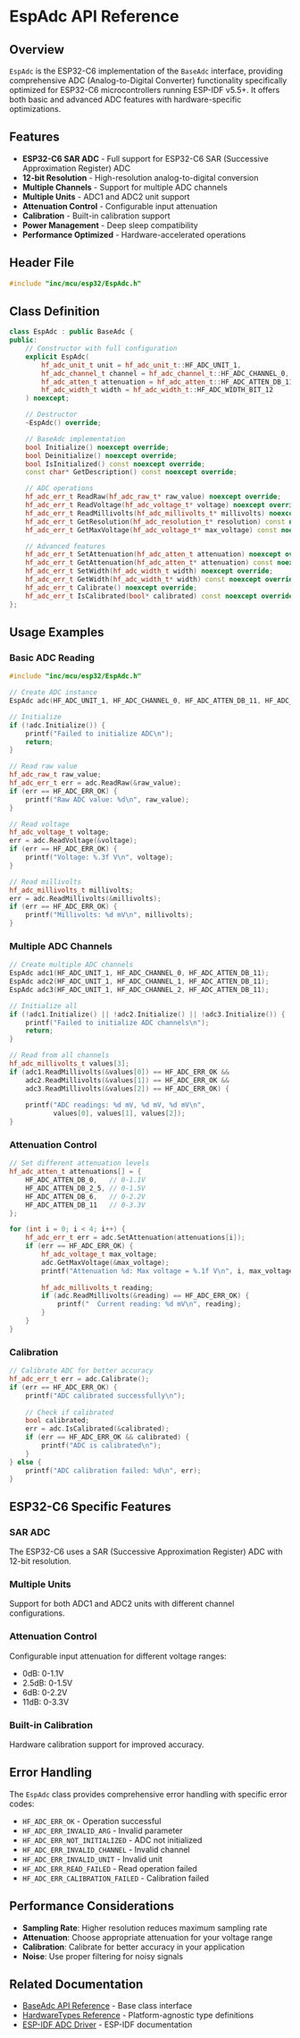 # EspAdc API Reference

## Overview

`EspAdc` is the ESP32-C6 implementation of the `BaseAdc` interface, providing comprehensive ADC (Analog-to-Digital Converter) functionality specifically optimized for ESP32-C6 microcontrollers running ESP-IDF v5.5+. It offers both basic and advanced ADC features with hardware-specific optimizations.

## Features

- **ESP32-C6 SAR ADC** - Full support for ESP32-C6 SAR (Successive Approximation Register) ADC
- **12-bit Resolution** - High-resolution analog-to-digital conversion
- **Multiple Channels** - Support for multiple ADC channels
- **Multiple Units** - ADC1 and ADC2 unit support
- **Attenuation Control** - Configurable input attenuation
- **Calibration** - Built-in calibration support
- **Power Management** - Deep sleep compatibility
- **Performance Optimized** - Hardware-accelerated operations

## Header File

```cpp
#include "inc/mcu/esp32/EspAdc.h"
```

## Class Definition

```cpp
class EspAdc : public BaseAdc {
public:
    // Constructor with full configuration
    explicit EspAdc(
        hf_adc_unit_t unit = hf_adc_unit_t::HF_ADC_UNIT_1,
        hf_adc_channel_t channel = hf_adc_channel_t::HF_ADC_CHANNEL_0,
        hf_adc_atten_t attenuation = hf_adc_atten_t::HF_ADC_ATTEN_DB_11,
        hf_adc_width_t width = hf_adc_width_t::HF_ADC_WIDTH_BIT_12
    ) noexcept;

    // Destructor
    ~EspAdc() override;

    // BaseAdc implementation
    bool Initialize() noexcept override;
    bool Deinitialize() noexcept override;
    bool IsInitialized() const noexcept override;
    const char* GetDescription() const noexcept override;

    // ADC operations
    hf_adc_err_t ReadRaw(hf_adc_raw_t* raw_value) noexcept override;
    hf_adc_err_t ReadVoltage(hf_adc_voltage_t* voltage) noexcept override;
    hf_adc_err_t ReadMillivolts(hf_adc_millivolts_t* millivolts) noexcept override;
    hf_adc_err_t GetResolution(hf_adc_resolution_t* resolution) const noexcept override;
    hf_adc_err_t GetMaxVoltage(hf_adc_voltage_t* max_voltage) const noexcept override;

    // Advanced features
    hf_adc_err_t SetAttenuation(hf_adc_atten_t attenuation) noexcept override;
    hf_adc_err_t GetAttenuation(hf_adc_atten_t* attenuation) const noexcept override;
    hf_adc_err_t SetWidth(hf_adc_width_t width) noexcept override;
    hf_adc_err_t GetWidth(hf_adc_width_t* width) const noexcept override;
    hf_adc_err_t Calibrate() noexcept override;
    hf_adc_err_t IsCalibrated(bool* calibrated) const noexcept override;
};
```

## Usage Examples

### Basic ADC Reading

```cpp
#include "inc/mcu/esp32/EspAdc.h"

// Create ADC instance
EspAdc adc(HF_ADC_UNIT_1, HF_ADC_CHANNEL_0, HF_ADC_ATTEN_DB_11, HF_ADC_WIDTH_BIT_12);

// Initialize
if (!adc.Initialize()) {
    printf("Failed to initialize ADC\n");
    return;
}

// Read raw value
hf_adc_raw_t raw_value;
hf_adc_err_t err = adc.ReadRaw(&raw_value);
if (err == HF_ADC_ERR_OK) {
    printf("Raw ADC value: %d\n", raw_value);
}

// Read voltage
hf_adc_voltage_t voltage;
err = adc.ReadVoltage(&voltage);
if (err == HF_ADC_ERR_OK) {
    printf("Voltage: %.3f V\n", voltage);
}

// Read millivolts
hf_adc_millivolts_t millivolts;
err = adc.ReadMillivolts(&millivolts);
if (err == HF_ADC_ERR_OK) {
    printf("Millivolts: %d mV\n", millivolts);
}
```

### Multiple ADC Channels

```cpp
// Create multiple ADC channels
EspAdc adc1(HF_ADC_UNIT_1, HF_ADC_CHANNEL_0, HF_ADC_ATTEN_DB_11);
EspAdc adc2(HF_ADC_UNIT_1, HF_ADC_CHANNEL_1, HF_ADC_ATTEN_DB_11);
EspAdc adc3(HF_ADC_UNIT_1, HF_ADC_CHANNEL_2, HF_ADC_ATTEN_DB_11);

// Initialize all
if (!adc1.Initialize() || !adc2.Initialize() || !adc3.Initialize()) {
    printf("Failed to initialize ADC channels\n");
    return;
}

// Read from all channels
hf_adc_millivolts_t values[3];
if (adc1.ReadMillivolts(&values[0]) == HF_ADC_ERR_OK &&
    adc2.ReadMillivolts(&values[1]) == HF_ADC_ERR_OK &&
    adc3.ReadMillivolts(&values[2]) == HF_ADC_ERR_OK) {
    
    printf("ADC readings: %d mV, %d mV, %d mV\n", 
           values[0], values[1], values[2]);
}
```

### Attenuation Control

```cpp
// Set different attenuation levels
hf_adc_atten_t attenuations[] = {
    HF_ADC_ATTEN_DB_0,   // 0-1.1V
    HF_ADC_ATTEN_DB_2_5, // 0-1.5V
    HF_ADC_ATTEN_DB_6,   // 0-2.2V
    HF_ADC_ATTEN_DB_11   // 0-3.3V
};

for (int i = 0; i < 4; i++) {
    hf_adc_err_t err = adc.SetAttenuation(attenuations[i]);
    if (err == HF_ADC_ERR_OK) {
        hf_adc_voltage_t max_voltage;
        adc.GetMaxVoltage(&max_voltage);
        printf("Attenuation %d: Max voltage = %.1f V\n", i, max_voltage);
        
        hf_adc_millivolts_t reading;
        if (adc.ReadMillivolts(&reading) == HF_ADC_ERR_OK) {
            printf("  Current reading: %d mV\n", reading);
        }
    }
}
```

### Calibration

```cpp
// Calibrate ADC for better accuracy
hf_adc_err_t err = adc.Calibrate();
if (err == HF_ADC_ERR_OK) {
    printf("ADC calibrated successfully\n");
    
    // Check if calibrated
    bool calibrated;
    err = adc.IsCalibrated(&calibrated);
    if (err == HF_ADC_ERR_OK && calibrated) {
        printf("ADC is calibrated\n");
    }
} else {
    printf("ADC calibration failed: %d\n", err);
}
```

## ESP32-C6 Specific Features

### SAR ADC

The ESP32-C6 uses a SAR (Successive Approximation Register) ADC with 12-bit resolution.

### Multiple Units

Support for both ADC1 and ADC2 units with different channel configurations.

### Attenuation Control

Configurable input attenuation for different voltage ranges:
- 0dB: 0-1.1V
- 2.5dB: 0-1.5V  
- 6dB: 0-2.2V
- 11dB: 0-3.3V

### Built-in Calibration

Hardware calibration support for improved accuracy.

## Error Handling

The `EspAdc` class provides comprehensive error handling with specific error codes:

- `HF_ADC_ERR_OK` - Operation successful
- `HF_ADC_ERR_INVALID_ARG` - Invalid parameter
- `HF_ADC_ERR_NOT_INITIALIZED` - ADC not initialized
- `HF_ADC_ERR_INVALID_CHANNEL` - Invalid channel
- `HF_ADC_ERR_INVALID_UNIT` - Invalid unit
- `HF_ADC_ERR_READ_FAILED` - Read operation failed
- `HF_ADC_ERR_CALIBRATION_FAILED` - Calibration failed

## Performance Considerations

- **Sampling Rate**: Higher resolution reduces maximum sampling rate
- **Attenuation**: Choose appropriate attenuation for your voltage range
- **Calibration**: Calibrate for better accuracy in your application
- **Noise**: Use proper filtering for noisy signals

## Related Documentation

- [BaseAdc API Reference](../api/BaseAdc.md) - Base class interface
- [HardwareTypes Reference](../api/HardwareTypes.md) - Platform-agnostic type definitions
- [ESP-IDF ADC Driver](https://docs.espressif.com/projects/esp-idf/en/latest/esp32c6/api-reference/peripherals/adc.html) - ESP-IDF documentation